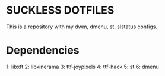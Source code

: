 # SUCKLESS DOTFILES
This is a repository with my dwm, dmenu, st, slstatus configs.

# Dependencies
1: libxft
2: libxinerama
3: ttf-joypixels
4: ttf-hack
5: st
6: dmenu

